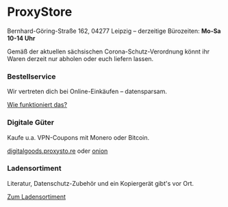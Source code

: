 # ProxyStore

<p class="lead text-center">Bernhard-Göring-Straße 162, 04277 Leipzig &ndash; derzeitige Bürozeiten: <strong>Mo-Sa 10-14 Uhr</strong></p>

<div class="alert alert-warning mt-3 mb-4">Gemäß der aktuellen sächsischen Corona-Schutz-Verordnung könnt ihr Waren derzeit nur abholen oder euch liefern lassen.</div>

<style>
.card-hover:hover {
	background-color: #f7f7f7;
}
</style>

<div class="row">
	<div class="card card-hover col-lg mx-3 mb-3">
		<div class="card-body">
			<h3 class="card-title">Bestellservice</h3>
			<p class="card-text">Wir vertreten dich bei Online-Einkäufen – datensparsam.</p>
			<a class="card-link stretched-link" href="bestellservice.html">Wie funktioniert das?</a>
		</div>
	</div>
	<div class="card col-lg mx-3 mb-3">
		<div class="card-body">
			<h3 class="card-title">Digitale Güter</h3>
			<p class="card-text">Kaufe u.a. VPN-Coupons mit Monero oder Bitcoin.</p>
			<a href="https://digitalgoods.proxysto.re">digitalgoods.proxysto.re</a>
			oder
			<a href="http://digitazyyxyihwwzudp5syxxyn3qhcd63wqcha2dxpfqiyydmrgdiaad.onion/">onion</a>
		</div>
	</div>
	<div class="card card-hover col-lg mx-3 mb-3">
		<div class="card-body">
			<h3 class="card-title">Ladensortiment</h3>
			<p class="card-text">Literatur, Datenschutz-Zubehör und ein Kopiergerät gibt's vor Ort.</p>
			<a class="card-link stretched-link" href="ladensortiment.html">Zum Ladensortiment</a>
		</div>
	</div>
</div>
